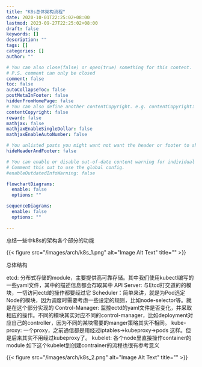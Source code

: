 ```yaml
---
title: "K8s总体架构流程"
date: 2020-10-01T22:25:02+08:00
lastmod: 2023-09-27T22:25:02+08:00
draft: false
keywords: []
description: ""
tags: []
categories: []
author: ""

# You can also close(false) or open(true) something for this content.
# P.S. comment can only be closed
comment: false
toc: false
autoCollapseToc: false
postMetaInFooter: false
hiddenFromHomePage: false
# You can also define another contentCopyright. e.g. contentCopyright: "This is another copyright."
contentCopyright: false
reward: false
mathjax: false
mathjaxEnableSingleDollar: false
mathjaxEnableAutoNumber: false

# You unlisted posts you might want not want the header or footer to show
hideHeaderAndFooter: false

# You can enable or disable out-of-date content warning for individual post.
# Comment this out to use the global config.
#enableOutdatedInfoWarning: false

flowchartDiagrams:
  enable: false
  options: ""

sequenceDiagrams: 
  enable: false
  options: ""

---
```


总结一些中k8s的架构各个部分的功能


{{< figure src="/images/arch/k8s_1.png" alt="Image Alt Text" title="" >}}

总体结构

etcd: 分布式存储的module，主要提供高可靠存储。其中我们使用kubectl编写的一些yaml文件，其中的描述信息都会存取其中
API Server: 与Etcd打交道的的模块，一切访问ectd的操作都要经过它 Scheduler：简单来讲，就是为Pod选定Node的模块，因为调度时需要考虑一些设定的规则，比如node-selector等。就是在这个部分实现的
Control-Manager: 监控ectd的yaml文件是否变化，并采取相应的操作。不同的模块其实对应不同的control-manager，比如deployment对应自己的controller，因为不同的某块需要的manger策略其实不相同。
kube-proxy: 一个proxy，之前通信都是用经过iptables->kubeproxy->pods 这样。但是后来其实不用经过kubeproxy了。
kubelet: 各个node里直接操作container的module
如下这个kubelet到创建contrainer的流程也很有参考意义

{{< figure src="/images/arch/k8s_2.png" alt="Image Alt Text" title="" >}}


<!--more-->
